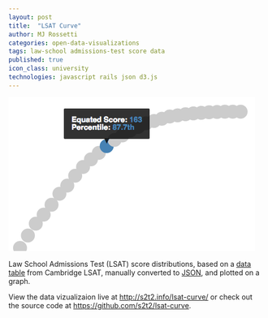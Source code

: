 ```yaml
---
layout: post
title:  "LSAT Curve"
author: MJ Rossetti
categories: open-data-visualizations
tags: law-school admissions-test score data
published: true
icon_class: university
technologies: javascript rails json d3.js
---
```


![A graph plotting the distribution of LSAT scores.](/assets/images/lsat-curve.png "LSAT Curve Graph")

Law School Admissions Test (LSAT) score distributions,
 based on a
 [data table](http://www.cambridgelsat.com/resources/data/lsat-percentiles-table/)
 from Cambridge LSAT,
 manually converted to [JSON](https://github.com/s2t2/lsat-curve/blob/master/lsat_curve.json),
 and plotted on a graph.

View the data vizualizaion live at http://s2t2.info/lsat-curve/ or check out the source code at https://github.com/s2t2/lsat-curve.

<!--hr-->

<!--script src="http://gist-it.appspot.com/github/s2t2/lsat-curve/blob/master/index.html"></script-->
